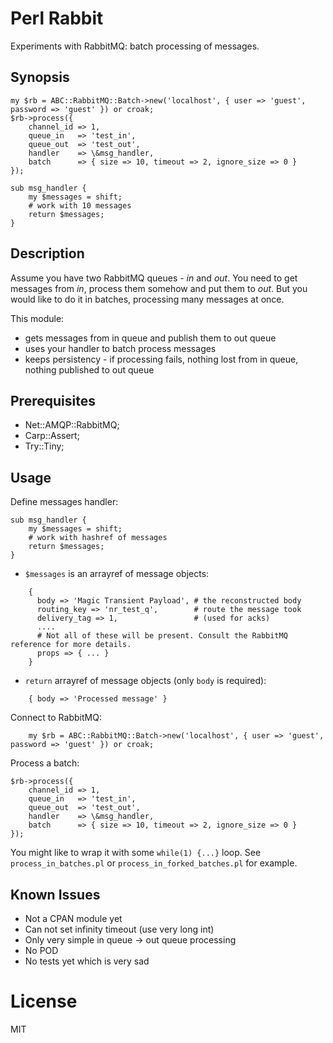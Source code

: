 # Perl Rabbit

Experiments with RabbitMQ: batch processing of messages.

## Synopsis

    my $rb = ABC::RabbitMQ::Batch->new('localhost', { user => 'guest', password => 'guest' }) or croak;
    $rb->process({
        channel_id => 1,
        queue_in   => 'test_in',
        queue_out  => 'test_out',
        handler    => \&msg_handler,
        batch      => { size => 10, timeout => 2, ignore_size => 0 }
    });

    sub msg_handler {
        my $messages = shift;
        # work with 10 messages
        return $messages;
    }

## Description

Assume you have two RabbitMQ queues - *in* and *out*. You need to get messages from *in*, process them somehow and put them to *out*. But you would like to do it in batches, processing many messages at once.

This module:

 * gets messages from in queue and publish them to out queue
 * uses your handler to batch process messages
 * keeps persistency - if processing fails, nothing lost from in queue, nothing published to out queue

## Prerequisites

* Net::AMQP::RabbitMQ;
* Carp::Assert;
* Try::Tiny;

## Usage

Define messages handler:

    sub msg_handler {
        my $messages = shift;
        # work with hashref of messages
        return $messages;
    }

* `$messages` is an arrayref of message objects:
```
    {
      body => 'Magic Transient Payload', # the reconstructed body
      routing_key => 'nr_test_q',        # route the message took
      delivery_tag => 1,                 # (used for acks)
      ....
      # Not all of these will be present. Consult the RabbitMQ reference for more details.
      props => { ... }
    }
```
* `return` arrayref of message objects (only `body` is required):
```
    { body => 'Processed message' }
```

Connect to RabbitMQ:

        my $rb = ABC::RabbitMQ::Batch->new('localhost', { user => 'guest', password => 'guest' }) or croak;

Process a batch:

    $rb->process({
        channel_id => 1,
        queue_in   => 'test_in',
        queue_out  => 'test_out',
        handler    => \&msg_handler,
        batch      => { size => 10, timeout => 2, ignore_size => 0 }
    });

You might like to wrap it with some `while(1) {...}` loop. See `process_in_batches.pl` or `process_in_forked_batches.pl` for example.

## Known Issues

* Not a CPAN module yet
* Can not set infinity timeout (use very long int)
* Only very simple in queue -> out queue processing
* No POD
* No tests yet which is very sad

# License

MIT
